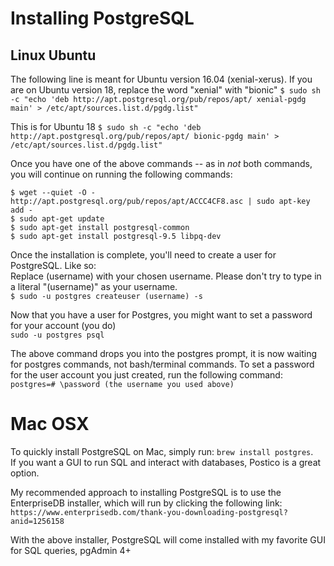 # Installing PostgreSQL

## Linux Ubuntu
The following line is meant for Ubuntu version 16.04 (xenial-xerus). If you are on Ubuntu version 18, replace the word "xenial" with "bionic"
`$ sudo sh -c "echo 'deb http://apt.postgresql.org/pub/repos/apt/ xenial-pgdg main' > /etc/apt/sources.list.d/pgdg.list"`

This is for Ubuntu 18
`$ sudo sh -c "echo 'deb http://apt.postgresql.org/pub/repos/apt/ bionic-pgdg main' > /etc/apt/sources.list.d/pgdg.list"`

Once you have one of the above commands -- as in _not_ both commands, you will continue on running the following commands:  
```
$ wget --quiet -O - http://apt.postgresql.org/pub/repos/apt/ACCC4CF8.asc | sudo apt-key add -
$ sudo apt-get update
$ sudo apt-get install postgresql-common
$ sudo apt-get install postgresql-9.5 libpq-dev
```  
  
Once the installation is complete, you'll need to create a user for PostgreSQL. Like so:  
Replace (username) with your chosen username. Please don't try to type in a literal "(username)" as your username.  
`$ sudo -u postgres createuser (username) -s`  
  
Now that you have a user for Postgres, you might want to set a password for your account (you do)  
`sudo -u postgres psql`  
  
The above command drops you into the postgres prompt, it is now waiting for postgres commands, not bash/terminal commands.
To set a password for the user account you just created, run the following command:  
`postgres=# \password (the username you used above)`


# Mac OSX

To quickly install PostgreSQL on Mac, simply run: `brew install postgres`.  
If you want a GUI to run SQL and interact with databases, Postico is a great option.  

My recommended approach to installing PostgreSQL is to use the EnterpriseDB installer, which will run by clicking the following link:  
`https://www.enterprisedb.com/thank-you-downloading-postgresql?anid=1256158`  
  
With the above installer, PostgreSQL will come installed with my favorite GUI for SQL queries, pgAdmin 4+
